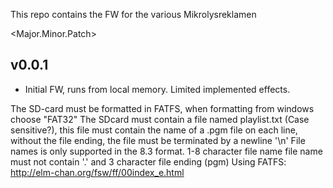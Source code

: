 This repo contains the FW for the various Mikrolysreklamen

\<Major.Minor.Patch\>

## v0.0.1
- Initial FW, runs from local memory. Limited implemented effects.


The SD-card must be formatted in FATFS, when formatting from windows choose "FAT32"
The SDcard must contain a file named playlist.txt (Case sensitive?), this file must contain the name of a .pgm file on each line, without the file ending, the file must be terminated by a newline '\n'
File names is only supported in the 8.3 format. 1-8 character file name file name must not contain '.' and 3 character file ending (pgm)
Using FATFS: http://elm-chan.org/fsw/ff/00index_e.html
